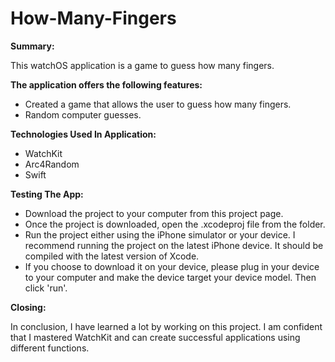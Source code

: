 # How-Many-Fingers

**Summary:**

This watchOS application is a game to guess how many fingers.

**The application offers the following features:**

* Created a game that allows the user to guess how many fingers.
* Random computer guesses.

**Technologies Used In Application:**
* WatchKit
* Arc4Random
* Swift


**Testing The App:**
* Download the project to your computer from this project page.
* Once the project is downloaded, open the .xcodeproj file from the folder.
* Run the project either using the iPhone simulator or your device. I recommend running the project on the latest iPhone device. It should be compiled with the latest version of Xcode.
* If you choose to download it on your device, please plug in your device to your computer and make the device target your device model. Then click 'run'.

**Closing:**

In conclusion, I have learned a lot by working on this project. I am confident that I mastered WatchKit and can create successful applications using different functions.
